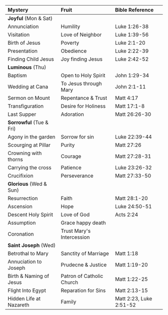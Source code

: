 
|Mystery                 |  Fruit                     | Bible Reference
|:-----------------------|:---------------------------|:--------------
|**Joyful** (Mon & Sat)
|Annunciation            |  Humility                  | Luke  1:26-38
|Visitation              |  Love of Neighbor          | Luke  1:39-56
|Birth of Jesus          |  Poverty                   | Luke  2:1-20
|Presentation            |  Obedience                 | Luke  2:22-39
|Finding Child Jesus     |  Joy finding Jesus         | Luke  2:42-52
|**Luminous** (Thu)
|Baptism                 |  Open to Holy Spirit       | John  1:29-34
|Wedding at Cana         |  To Jesus through Mary     | John  2:1-11
|Sermon on Mount         |  Repentance & Trust        | Matt  4:17
|Transfiguration         |  Desire for Holiness       | Matt 17:1-8
|Last Supper             |  Adoration                 | Matt 26:26-30
|**Sorrowful** (Tue & Fri)
|Agony in the garden     |  Sorrow for sin            | Luke 22:39-44
|Scourging at Pillar     |  Purity                    | Matt 27:26
|Crowning with thorns    |  Courage                   | Matt 27:28-31
|Carrying the cross      |  Patience                  | Luke 23:26-32
|Crucifixion             |  Perseverance              | Matt 27:33-50
|**Glorious** (Wed & Sun)
|Resurrection            |  Faith                     | Matt 28:1-20
|Ascension               |  Hope                      | Luke 24:50-51
|Descent Holy Spirit     |  Love of God               | Acts  2:24
|Assumption              |  Grace happy death         | 
|Coronation              |  Trust Mary's Intercession |
|**Saint Joseph** (Wed)
|Betrothal to Mary       |  Sanctity of Marriage      | Matt 1:18
|Annuciation to Joseph   |  Prudecne & Justice        | Matt 1:19-20  
|Birth & Naming of Jesus |  Patron of Catholic Church | Matt 1:22-25  
|Flight Into Egypt       |  Reparation for Sins       | Matt 2:13-15  
|Hidden Life at Nazareth |  Family                    | Matt 2:23, Luke 2:51-52
